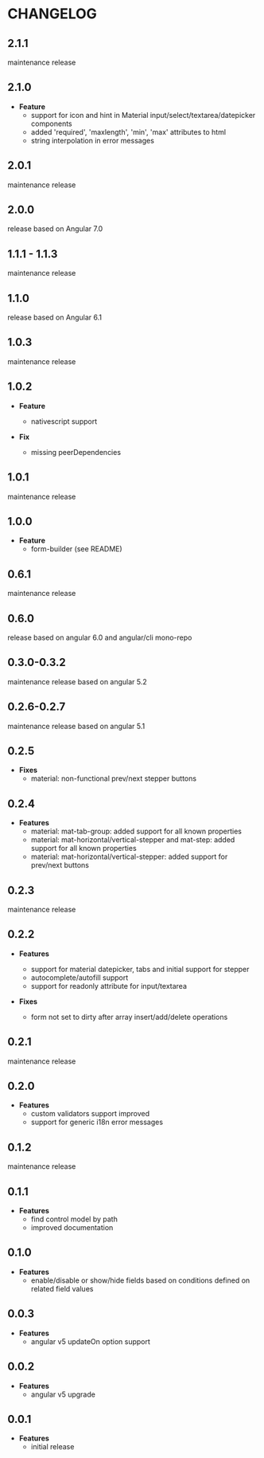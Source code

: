 # CHANGELOG

## 2.1.1

maintenance release

## 2.1.0

- **Feature**
  - support for icon and hint in Material input/select/textarea/datepicker components
  - added 'required', 'maxlength', 'min', 'max' attributes to html
  - string interpolation in error messages

## 2.0.1

maintenance release

## 2.0.0

release based on Angular 7.0

## 1.1.1 - 1.1.3

maintenance release

## 1.1.0

release based on Angular 6.1

## 1.0.3

maintenance release

## 1.0.2

- **Feature**

  - nativescript support

- **Fix**
  - missing peerDependencies

## 1.0.1

maintenance release

## 1.0.0

- **Feature**
  - form-builder (see README)

## 0.6.1

maintenance release

## 0.6.0

release based on angular 6.0 and angular/cli mono-repo

## 0.3.0-0.3.2

maintenance release based on angular 5.2

## 0.2.6-0.2.7

maintenance release based on angular 5.1

## 0.2.5

- **Fixes**
  - material: non-functional prev/next stepper buttons

## 0.2.4

- **Features**
  - material: mat-tab-group: added support for all known properties
  - material: mat-horizontal/vertical-stepper and mat-step: added support for all known properties
  - material: mat-horizontal/vertical-stepper: added support for prev/next buttons

## 0.2.3

maintenance release

## 0.2.2

- **Features**

  - support for material datepicker, tabs and initial support for stepper
  - autocomplete/autofill support
  - support for readonly attribute for input/textarea

- **Fixes**
  - form not set to dirty after array insert/add/delete operations

## 0.2.1

maintenance release

## 0.2.0

- **Features**
  - custom validators support improved
  - support for generic i18n error messages

## 0.1.2

maintenance release

## 0.1.1

- **Features**
  - find control model by path
  - improved documentation

## 0.1.0

- **Features**
  - enable/disable or show/hide fields based on conditions defined on related field values

## 0.0.3

- **Features**
  - angular v5 updateOn option support

## 0.0.2

- **Features**
  - angular v5 upgrade

## 0.0.1

- **Features**
  - initial release
